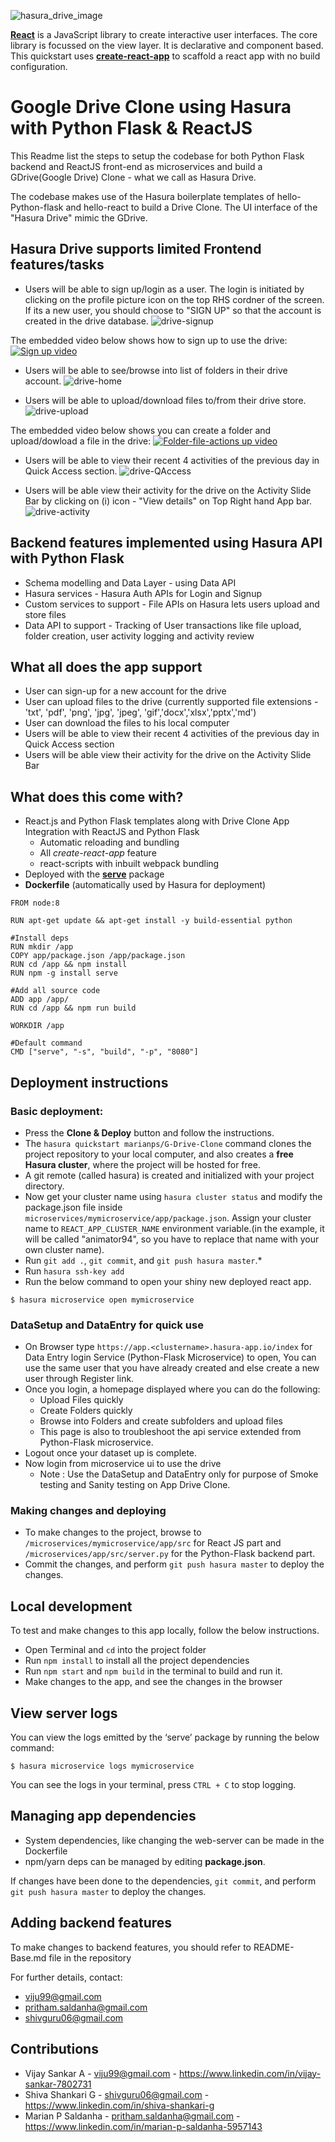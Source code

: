 ![hasura_drive_image](https://user-images.githubusercontent.com/31035012/36073898-dbcc8378-0f5d-11e8-8ee3-61b8e51f247d.png)

﻿[**React**](https://reactjs.org) is a JavaScript library to create interactive user interfaces. The core library is focussed on the view layer. It is declarative and component based. This quickstart uses [**create-react-app**](https://github.com/facebook/create-react-app) to scaffold a react app with no build configuration.


# Google Drive Clone using Hasura with Python Flask & ReactJS

This Readme list the steps to setup the codebase for both Python Flask backend and ReactJS front-end as microservices and build a GDrive(Google Drive) Clone - what we call as Hasura Drive.

The codebase makes use of the Hasura boilerplate templates of hello-Python-flask and hello-react to build a Drive Clone. The UI interface of the "Hasura Drive" mimic the GDrive.

## Hasura Drive supports limited Frontend features/tasks
- Users will be able to sign up/login as a user. The login is initiated by clicking on the profile picture icon on the top RHS cordner of the screen. If its a new user, you should choose to "SIGN UP" so that the account is created in the drive database.
![drive-signup](https://user-images.githubusercontent.com/31035012/36072175-26331516-0f41-11e8-914b-c8542a4ac1ef.jpg)

The embedded video below shows how to sign up to use the drive:
[![Sign up video](https://img.youtube.com/vi/kkk-v8QuiJo/0.jpg)](https://www.youtube.com/watch?v=kkk-v8QuiJo)

- Users will be able to see/browse into list of folders in their drive account.
![drive-home](https://user-images.githubusercontent.com/31035012/36808630-a61861de-1ceb-11e8-84a1-3b73d28fe87e.jpg)

- Users will be able to upload/download files to/from their drive store.
![drive-upload](https://user-images.githubusercontent.com/31035012/36809155-241cb30e-1ced-11e8-8adb-3c7f7faf749e.jpg)

The embedded video below shows you can create a folder and upload/dowload a file in the drive:
[![Folder-file-actions up video](https://img.youtube.com/vi/PmdECdMLU6E/0.jpg)](https://youtu.be/PmdECdMLU6E)

- Users will be able to view their recent 4 activities of the previous day in Quick Access section.
![drive-QAccess](https://user-images.githubusercontent.com/11634668/36846064-2a72805c-1d7f-11e8-8c27-541f0e7a646f.png)

- Users will be able view their activity for the drive on the Activity Slide Bar by clicking on (i) icon - "View details" on Top Right hand App bar. 
![drive-activity](https://user-images.githubusercontent.com/31035012/36827959-d5ba41b8-1d3c-11e8-9f34-64e8882c12c7.jpg)



## Backend features implemented using Hasura API with Python Flask
- Schema modelling and Data Layer - using Data API
- Hasura services - Hasura Auth APIs for Login and Signup
- Custom services to support - File APIs on Hasura lets users upload and store files
- Data API to support - Tracking of User transactions like file upload, folder creation, user activity logging and activity review

## What all does the app support
- User can sign-up for a new account for the drive
- User can upload files to the drive (currently supported file extensions - 'txt', 'pdf', 'png', 'jpg', 'jpeg', 'gif','docx','xlsx','pptx','md')
- User can download the files to his local computer
- Users will be able to view their recent 4 activities of the previous day in Quick Access section
- Users will be able view their activity for the drive on the Activity Slide Bar

## What does this come with?
* React.js and Python Flask templates along with Drive Clone App Integration with ReactJS and Python Flask
  * Automatic reloading and bundling
  * All *create-react-app* feature
  * react-scripts with inbuilt webpack bundling
* Deployed with the [**serve**](https://www.npmjs.com/package/serve) package
* **Dockerfile** (automatically used by Hasura for deployment)


```
FROM node:8

RUN apt-get update && apt-get install -y build-essential python

#Install deps
RUN mkdir /app
COPY app/package.json /app/package.json
RUN cd /app && npm install
RUN npm -g install serve

#Add all source code
ADD app /app/
RUN cd /app && npm run build

WORKDIR /app

#Default command
CMD ["serve", "-s", "build", "-p", "8080"]
```

## Deployment instructions

### Basic deployment:

* Press the **Clone & Deploy** button and follow the instructions.
* The `hasura quickstart marianps/G-Drive-Clone` command clones the project repository to your local computer, and also creates a **free Hasura cluster**, where the project will be hosted for free.
* A git remote (called hasura) is created and initialized with your project directory.
* Now get your cluster name using `hasura cluster status` and modify the package.json file inside `microservices/mymicroservice/app/package.json`. Assign your cluster name to `REACT_APP_CLUSTER_NAME` environment variable.(in the example, it will be called "animator94", so you have to replace that name with your own cluster name).
* Run `git add .`, `git commit`, and `git push hasura master`.* 
* Run `hasura ssh-key add`
* Run the below command to open your shiny new deployed react app.
``` shell
$ hasura microservice open mymicroservice
```
### DataSetup and DataEntry for quick use 

* On Browser type `https://app.<clustername>.hasura-app.io/index` for Data Entry login Service (Python-Flask Microservice) to open, You can use the same user that you have already created and else create a new user through Register link.
* Once you login, a homepage displayed where you can do the following:
  * Upload Files quickly
  * Create Folders quickly
  * Browse into Folders and create subfolders and upload files
  * This page is also to troubleshoot the api service extended from Python-Flask microservice.
* Logout once your dataset up is complete.
* Now login from microservice ui to use the drive
  * Note : Use the DataSetup and DataEntry only for purpose of Smoke testing and Sanity testing on App Drive Clone.

### Making changes and deploying

* To make changes to the project, browse to `/microservices/mymicroservice/app/src` for React JS part  and `/microservices/app/src/server.py` for the Python-Flask backend part.
* Commit the changes, and perform `git push hasura master` to deploy the changes.

## Local development

To test and make changes to this app locally, follow the below instructions.
* Open Terminal and `cd` into the project folder
* Run `npm install` to install all the project dependencies
* Run `npm start` and `npm build` in the terminal to build and run it.
* Make changes to the app, and see the changes in the browser

## View server logs

You can view the logs emitted by the ‘serve’ package by running the below command:

``` shell
$ hasura microservice logs mymicroservice
```
You can see the logs in your terminal, press `CTRL + C` to stop logging.

## Managing app dependencies

* System dependencies, like changing the web-server can be made in the Dockerfile
* npm/yarn deps can be managed by editing **package.json**.

If changes have been done to the dependencies, `git commit`, and perform `git push hasura master` to deploy the changes.

## Adding backend features

To make changes to backend features, you should refer to README-Base.md file in the repository

For further details, contact:
* viju99@gmail.com
* pritham.saldanha@gmail.com
* shivguru06@gmail.com

## Contributions

* Vijay Sankar A - viju99@gmail.com - https://www.linkedin.com/in/vijay-sankar-7802731
* Shiva Shankari G - shivguru06@gmail.com -  https://www.linkedin.com/in/shiva-shankari-g
* Marian P Saldanha - pritham.saldanha@gmail.com - https://www.linkedin.com/in/marian-p-saldanha-5957143
